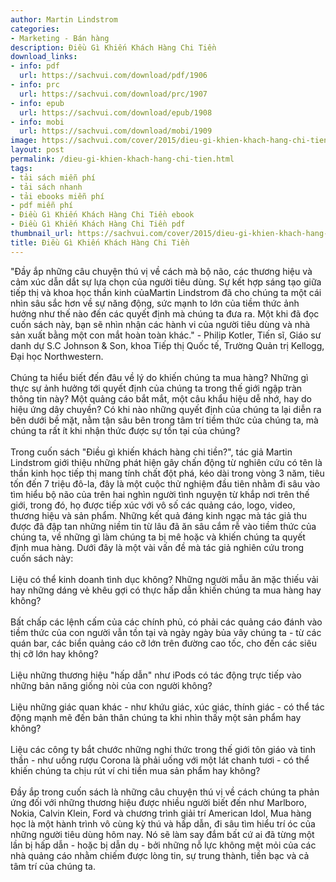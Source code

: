 ```yaml
---
author: Martin Lindstrom
categories:
- Marketing - Bán hàng
description: Điều Gì Khiến Khách Hàng Chi Tiền
download_links:
- info: pdf
  url: https://sachvui.com/download/pdf/1906
- info: prc
  url: https://sachvui.com/download/prc/1907
- info: epub
  url: https://sachvui.com/download/epub/1908
- info: mobi
  url: https://sachvui.com/download/mobi/1909
image: https://sachvui.com/cover/2015/dieu-gi-khien-khach-hang-chi-tien-martin-lindstrom.jpg
layout: post
permalink: /dieu-gi-khien-khach-hang-chi-tien.html
tags:
- tải sách miễn phí
- tải sách nhanh
- tải ebooks miễn phí
- pdf miễn phí
- Điều Gì Khiến Khách Hàng Chi Tiền ebook
- Điều Gì Khiến Khách Hàng Chi Tiền pdf
thumbnail_url: https://sachvui.com/cover/2015/dieu-gi-khien-khach-hang-chi-tien-martin-lindstrom.jpg
title: Điều Gì Khiến Khách Hàng Chi Tiền
---
```


 <div class="item-desc text-justify"> <p>"Đầy ắp những câu chuyện thú vị về cách mà bộ não, các thương hiệu và cảm xúc dẫn dắt sự lựa chọn của người tiêu dùng. Sự kết hợp sáng tạo giữa tiếp thị và khoa học thần kinh củaMartin Lindstrom đã cho chúng ta một cái nhìn sâu sắc hơn về sự năng động, sức mạnh to lớn của tiềm thức ảnh hưởng như thế nào đến các quyết định mà chúng ta đưa ra. Một khi đã đọc cuốn sách này, bạn sẽ nhìn nhận các hành vi của người tiêu dùng và nhà sản xuất bằng một con mắt hoàn toàn khác." - Philip Kotler, Tiến sĩ, Giáo sư danh dự S.C Johnson &amp; Son, khoa Tiếp thị Quốc tế, Trường Quản trị Kellogg, Đại học Northwestern.<br><br>Chúng ta hiểu biết đến đâu về lý do khiến chúng ta mua hàng? Những gì thực sự ảnh hưởng tới quyết định của chúng ta trong thế giới ngập tràn thông tin này? Một quảng cáo bắt mắt, một câu khẩu hiệu dễ nhớ, hay do hiệu ứng dây chuyền? Có khi nào những quyết định của chúng ta lại diễn ra bên dưới bề mặt, nằm tận sâu bên trong tâm trí tiềm thức của chúng ta, mà chúng ta rất ít khi nhận thức được sự tồn tại của chúng?<br><br>Trong cuốn sách "Điều gì khiến khách hàng chi tiền?", tác giả Martin Lindstrom giới thiệu những phát hiện gây chấn động từ nghiên cứu có tên là thần kinh học tiếp thị mang tính chất đột phá, kéo dài trong vòng 3 năm, tiêu tốn đến 7 triệu đô-la, đây là một cuộc thử nghiệm đầu tiên nhằm đi sâu vào tìm hiểu bộ não của trên hai nghìn người tình nguyện từ khắp nơi trên thế giới, trong đó, họ được tiếp xúc với vô số các quảng cáo, logo, video, thương hiệu và sản phẩm. Những kết quả đáng kinh ngạc mà tác giả thu được đã đập tan những niềm tin từ lâu đã ăn sâu cắm rễ vào tiềm thức của chúng ta, về những gì làm chúng ta bị mê hoặc và khiến chúng ta quyết định mua hàng. Dưới đây là một vài vấn đề mà tác giả nghiên cứu trong cuốn sách này:<br><br>Liệu có thể kinh doanh tình dục không? Những người mẫu ăn mặc thiếu vải hay những dáng vẻ khêu gợi có thực hấp dẫn khiến chúng ta mua hàng hay không?<br><br>Bất chấp các lệnh cấm của các chính phủ, có phải các quảng cáo đánh vào tiềm thức của con người vẫn tồn tại và ngày ngày bủa vây chúng ta - từ các quán bar, các biển quảng cáo cỡ lớn trên đường cao tốc, cho đến các siêu thị cỡ lớn hay không?<br><br>Liệu những thương hiệu "hấp dẫn" như iPods có tác động trực tiếp vào những bản năng giống nòi của con người không?<br><br>Liệu những giác quan khác - như khứu giác, xúc giác, thính giác - có thể tác động mạnh mẽ đến bản thân chúng ta khi nhìn thấy một sản phẩm hay không?<br><br>Liệu các công ty bắt chước những nghi thức trong thế giới tôn giáo và tinh thần - như uống rượu Corona là phải uống với một lát chanh tươi - có thể khiến chúng ta chịu rút ví chi tiền mua sản phẩm hay không?<br><br>Đầy ắp trong cuốn sách là những câu chuyện thú vị về cách chúng ta phản ứng đối với những thương hiệu được nhiều người biết đến như Marlboro, Nokia, Calvin Klein, Ford và chương trình giải trí American Idol, Mua hàng học là một hành trình vô cùng kỳ thú và hấp dẫn, đi sâu tìm hiểu trí óc của những người tiêu dùng hôm nay. Nó sẽ làm say đắm bất cứ ai đã từng một lần bị hấp dẫn - hoặc bị dẫn dụ - bởi những nỗ lực không mệt mỏi của các nhà quảng cáo nhằm chiếm được lòng tin, sự trung thành, tiền bạc và cả tâm trí của chúng ta.</p> </div>